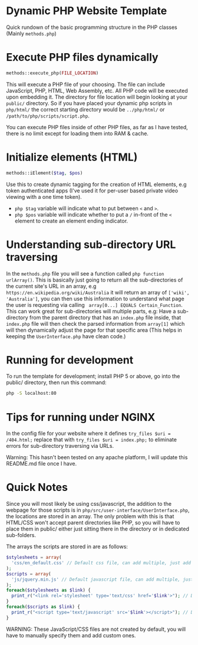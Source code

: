# Dynamic PHP Website Template

Quick rundown of the basic programming structure in the PHP classes (Mainly ```methods.php```)


# Execute PHP files dynamically

```php
methods::execute_php(FILE_LOCATION)
```
This will execute a PHP file of your choosing. The file can include JavaScript, PHP, HTML, Web Assembly, etc. All PHP code will be executed upon embedding it. The directory for file location will begin looking at your ```public/``` directory. So if you have placed your dynamic php scripts in ```php/html/``` the correct starting directory would be ```../php/html/``` or ```/path/to/php/scripts/script.php```.

You can execute PHP files inside of other PHP files, as far as I have tested, there is no limit except for loading them into RAM & cache.


# Initialize elements (HTML)

```php
methods::iElement($tag, $pos)
```
Use this to create dynamic tagging for the creation of HTML elements, e.g token authenticated apps (I've used it for per-user based private video viewing with a one time token).

 - ```php $tag``` variable will indicate what to put between ```<``` and ```>```.
 - ```php $pos``` variable will indicate whether to put a ```/``` in-front of the ```<``` element to create an element ending indicator.


# Understanding sub-directory URL traversing

In the ```methods.php``` file you will see a function called ```php function urlArray()```. This is basically just going to return all the sub-directories of the current site's URL in an array, e.g ```https://en.wikipedia.org/wiki/Australia``` it will return an array of ```['wiki', 'Australia']```, you can then use this information to understand what page the user is requesting via calling ``` array[0...] EQUALS Certain_Function```. This can work great for sub-directories will multiple parts, e.g: Have a sub-directory from the parent directory that has an ```index.php``` file inside, that ```index.php``` file will then check the parsed information from ```array[1]``` which will then dynamically adjust the page for that specific area (This helps in keeping the ```UserInterface.php``` have clean code.)


# Running for development

To run the template for development; install PHP 5 or above, go into the public/ directory, then run this command:
```bash
php -S localhost:80
```


# Tips for running under NGINX

In the config file for your website where it defines ```try_files $uri = /404.html;``` replace that with ```try_files $uri = index.php;``` to eliminate errors for sub-directory traversing via URLs.

Warning: This hasn't been tested on any apache platform, I will update this README.md file once I have.


# Quick Notes

Since you will most likely be using css/javascript, the addition to the webpage for those scripts is in ```php/src/user-interface/UserInterface.php```, the locations are stored in an array. The only problem with this is that HTML/CSS won't accept parent directories like PHP, so you will have to place them in public/ either just sitting there in the directory or in dedicated sub-folders.

The arrays the scripts are stored in are as follows:

```php
$stylesheets = array(
  'css/en_default.css' // Default css file, can add multiple, just add another child.
);
$scripts = array(
  'js/jquery.min.js' // Default javascript file, can add multiple, just add another child.
);
foreach($stylesheets as $link) {
  print_r("<link rel='stylesheet' type='text/css' href='$link'>"); // Dynamically adds them into the <head></head> section
}
foreach($scripts as $link) {
  print_r("<script type='text/javascript' src='$link'></script>"); // Dynamically adds them into the <head></head> section
}
```

WARNING: These JavaScript/CSS files are not created by default, you will have to manually specify them and add custom ones.

